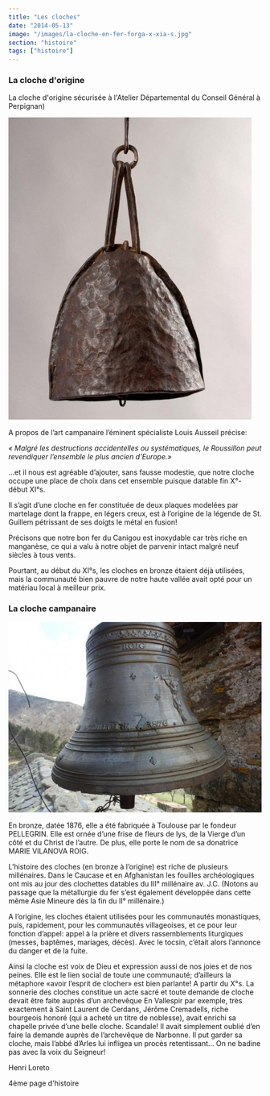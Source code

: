 ```yaml
---
title: "Les cloches"
date: "2014-05-13"
image: "/images/la-cloche-en-fer-forga-x-xia-s.jpg"
section: "histoire"
tags: ["histoire"]
---
```


### La cloche d'origine

La cloche d'origine sécurisée à l'Atelier Départemental du Conseil Général à Perpignan)

<img
alt="la cloche en fer, fin X° début XI°"
src="/images/la-cloche-en-fer-forga-x-xia-s.jpg"
class="article-img-center"
/>

A propos de l’art campanaire l’éminent spécialiste Louis Ausseil précise:

<em>« Malgré les destructions accidentelles ou systématiques, le Roussillon peut revendiquer l’ensemble le plus ancien d’Europe.»</em>

…et il nous est agréable d’ajouter, sans fausse modestie, que notre cloche occupe une place de choix dans cet ensemble puisque datable fin X°- début XI°s.

Il s’agit d’une cloche en fer constituée de deux plaques modelées par martelage dont la frappe, en légers creux, est à l’origine de la légende de St. Guillem pétrissant de ses doigts le métal en fusion!

Précisons que notre bon fer du Canigou est inoxydable car très riche en manganèse, ce qui a valu à notre objet de parvenir intact malgré neuf siècles à tous vents.

Pourtant, au début du XI°s, les cloches en bronze étaient déjà utilisées, mais la communauté bien pauvre de notre haute vallée avait opté pour un matériau local à meilleur prix.

### La cloche campanaire

<img
title="La cloche campanaire"
alt="Cloche campanaire, fin XIXe, 1876"
src="/images/cloches/p4140885.jpg"
class="article-img-float-right"
/>

En bronze, datée 1876, elle a été fabriquée à Toulouse par le fondeur PELLEGRIN. Elle est ornée d’une frise de fleurs de lys, de la Vierge d’un côté et du Christ de l’autre. De plus, elle porte le nom de sa donatrice MARIE VILANOVA ROIG.

L’histoire des cloches (en bronze à l’origine) est riche de plusieurs millénaires. Dans le Caucase et en Afghanistan les fouilles archéologiques ont mis au jour des clochettes datables du III° millénaire av. J.C. (Notons au passage que la métallurgie du fer s’est également développée dans cette même Asie Mineure dès la fin du II° millénaire.)

A l’origine, les cloches étaient utilisées pour les communautés monastiques, puis, rapidement, pour les communautés villageoises, et ce pour leur fonction d’appel: appel à la prière et divers rassemblements liturgiques (messes, baptêmes, mariages, décès). Avec le tocsin, c’était alors l’annonce du danger et de la fuite.

Ainsi la cloche est voix de Dieu et expression aussi de nos joies et de nos peines. Elle est le lien social de toute une communauté; d’ailleurs la métaphore «avoir l’esprit de clocher» est bien parlante! A partir du X°s. La sonnerie des cloches constitue un acte sacré et toute demande de cloche devait être faite auprès d’un archevêque En Vallespir par exemple, très exactement à Saint Laurent de Cerdans, Jérôme Cremadells, riche bourgeois honoré (qui a acheté un titre de noblesse), avait enrichi sa chapelle privée d’une belle cloche. Scandale! Il avait simplement oublié d’en faire la demande auprès de l’archevêque de Narbonne. Il put garder sa cloche, mais l’abbé d’Arles lui infligea un procès retentissant… On ne badine pas avec la voix du Seigneur!

Henri Loreto

4ème page d'histoire
